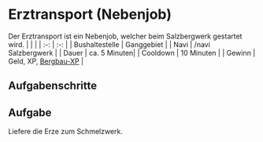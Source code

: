 # Erztransport (Nebenjob)
Der Erztransport ist ein Nebenjob, welcher beim Salzbergwerk gestartet wird.
| <!-- --> | <!-- --> |
| :-: | :-: |
| Bushaltestelle | Ganggebiet |
| Navi | /navi Salzbergwerk |
| Dauer | ca. 5 Minuten|
| Cooldown | 10 Minuten |
| Gewinn | Geld, XP, [Bergbau-XP](/pages/Skills/bergbau.md) |

## Aufgabenschritte
## Aufgabe
Liefere die Erze zum Schmelzwerk.
